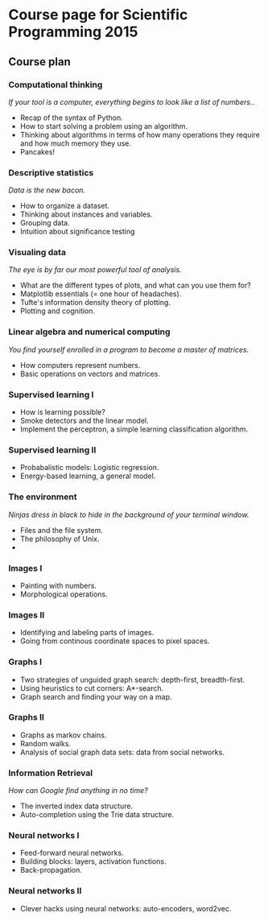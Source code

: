 # Course page for Scientific Programming 2015

## Course plan

### Computational thinking

*If your tool is a computer, everything begins to look like a list of numbers.*.

- Recap of the syntax of Python. 
- How to start solving a problem using an algorithm.
- Thinking about algorithms in terms of how many operations they require and how much memory they use.
- Pancakes!

### Descriptive statistics

*Data is the new bacon.*

- How to organize a dataset. 
- Thinking about instances and variables.
- Grouping data.
- Intuition about significance testing

### Visualing data

*The eye is by far our most powerful tool of analysis.*

- What are the different types of plots, and what can you use them for? 
- Matplotlib essentials (= one hour of headaches).
- Tufte's information density theory of plotting.
- Plotting and cognition.

### Linear algebra and numerical computing

*You find yourself enrolled in a program to become a master of matrices.*

- How computers represent numbers. 
- Basic operations on vectors and matrices.


### Supervised learning I

- How is learning possible? 
- Smoke detectors and the linear model.
- Implement the perceptron, a simple learning classification algorithm.

### Supervised learning II

- Probabalistic models: Logistic regression.
- Energy-based learning, a general model. 

### The environment

*Ninjas dress in black to hide in the background of your terminal window.*

- Files and the file system. 
- The philosophy of Unix.
- 

### Images I

- Painting with numbers.
- Morphological operations.

### Images II

- Identifying and labeling parts of images.
- Going from continous coordinate spaces to pixel spaces.

### Graphs I

- Two strategies of unguided graph search: depth-first, breadth-first. 
- Using heuristics to cut corners: A\*-search.
- Graph search and finding your way on a map.

### Graphs II

- Graphs as markov chains. 
- Random walks. 
- Analysis of social graph data sets: data from social networks.

### Information Retrieval

*How can Google find anything in no time?*

- The inverted index data structure. 
- Auto-completion using the Trie data structure.

### Neural networks I

- Feed-forward neural networks.
- Building blocks: layers, activation functions.
- Back-propagation.

### Neural networks II

- Clever hacks using neural networks: auto-encoders, word2vec.
